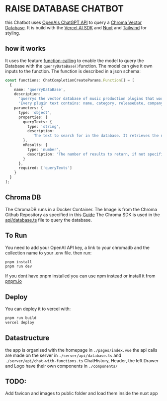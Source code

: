 # RAISE DATABASE CHATBOT

this Chatbot uses [OpenAIs ChatGPT API](https://github.com/openai/openai-node/blob/master/api.md) to query a [Chroma Vector Database](https://docs.trychroma.com/).
It is build with the [Vercel AI SDK](https://github.com/vercel/ai) and [Nuxt](https://nuxt.com/) and [Tailwind](https://tailwindcss.com/) for styling.

## how it works

It uses the feature [function-calling](https://platform.openai.com/docs/guides/function-calling) to enable the model to query the Database with the `querryDataBase()`function. The model can give it own inputs to the function. The function is described in a json schema:

```TypeScript
const functions: ChatCompletionCreateParams.Function[] = [
  {
    name: 'querryDataBase',
    description:
      'querrys the vector database of music production plugins that work with ai. to find the nearest neighbors to the query text.' +
      'Every plugin text contains: name, category, releaseDate, company, developers, what can you do with it?, category tag, how does it work?, technology, technicalRequirements, required knowledge,skill level, recommended knowledge, cost structure',
    parameters: {
      type: 'object',
      properties: {
        queryTexts: {
          type: 'string',
          description:
            'The text to search for in the database. It retrieves the nearest neighbors to this text.'
        },
        nResults: {
          type: 'number',
          description: 'The number of results to return, if not specified 5'
        }
      },
      required: ['queryTexts']
    }
  }
];
```

## Chroma DB

The ChromaDB runs in a Docker Container. The Image is from the Chroma Github Repository as specified in this [Guide](https://docs.trychroma.com/deployment)
The Chroma SDK is used in the [api/database.ts](./api/database.ts) file to query the database.

## To Run

You need to add your OpenAI API key, a link to your chromadb and the collection name to your .env file. then run:

```bash
pnpm install
pnpm run dev
```

If you dont have pnpm installed you can use npm instead or install it from [pnpm.io](https://pnpm.io/)

## Deploy

You can deploy it to vercel with:

```bash
pnpm run build
vercel deploy
```

## Datastructure

the app is organised with the homepage in `./pages/index.vue`
the api calls are made on the server in `./server/api/database.ts` and `./server/api/chat-with-functions.ts`
ChatHistory, Header, the left Drawer and Logo have their own components in `./components/`

## TODO:

Add favicon and images to public folder and load them inside the nuxt app
